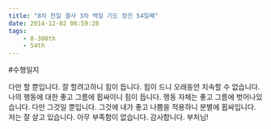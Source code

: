 ```yaml
---
title: "8차 천일 결사 3차 백일 기도 정진 54일째"
date: 2014-12-02 06:59:28
tags:
    - 8-300th
    - 54th
---
```


#수행일지

다만 할 뿐입니다. 잘 할려고하니 힘이 듭니다. 힘이 드니 오래동안 지속할 수 없습니다. 나의 행동에 대한 좋고 그름에 휩싸이니 힘이 듭니다. 행동 자체는 좋고 그름에 벗어나있습니다. 다만 그것일 뿐입니다. 그것에 내가 좋고 나쁨을 적용하니 분별에 휩싸입니다. 저는 잘 살고 있습니다. 아무 부족함이 없습니다. 감사합니다. 부처님!
